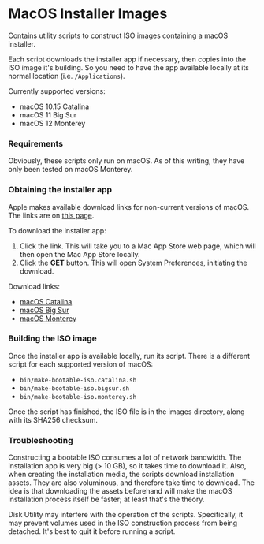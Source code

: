 # MacOS Installer Images

Contains utility scripts to construct ISO images containing a macOS installer.

Each script downloads the installer app if necessary, then copies into the ISO image it's building.
So you need to have the app available locally at its normal location (i.e. `/Applications`).

Currently supported versions:

- macOS 10.15 Catalina
- macOS 11 Big Sur
- macOS 12 Monterey

### Requirements

Obviously, these scripts only run on macOS.
As of this writing, they have only been tested on macOS Monterey.

### Obtaining the installer app

Apple makes available download links for non-current versions of macOS.
The links are on [this page](https://support.apple.com/en-us/HT211683).

To download the installer app:

1. Click the link.
   This will take you to a Mac App Store web page, which will then open the Mac App Store locally.
1. Click the **GET** button.
   This will open System Preferences, initiating the download.

Download links:

- [macOS Catalina](https://apps.apple.com/ca/app/macos-catalina/id1466841314?mt=12)
- [macOS Big Sur](https://apps.apple.com/ca/app/macos-big-sur/id1526878132?mt=12)
- [macOS Monterey](https://apps.apple.com/app/macos-monterey/id1576738294?mt=12)

### Building the ISO image

Once the installer app is available locally, run its script.
There is a different script for each supported version of macOS:

- `bin/make-bootable-iso.catalina.sh`
- `bin/make-bootable-iso.bigsur.sh`
- `bin/make-bootable-iso.monterey.sh`

Once the script has finished, the ISO file is in the images directory, along with its SHA256 checksum.

### Troubleshooting

Constructing a bootable ISO consumes a lot of network bandwidth.
The installation app is very big (> 10 GB), so it takes time to download it.
Also, when creating the installation media, the scripts download installation assets.
They are also voluminous, and therefore take time to download.
The idea is that downloading the assets beforehand will make the macOS installation process itself be faster; at least that's the theory.

Disk Utility may interfere with the operation of the scripts.
Specifically, it may prevent volumes used in the ISO construction process from being detached.
It's best to quit it before running a script.
